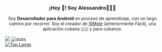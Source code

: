 <h3 align="center">¡Hey 👋! Soy Alessandro👨🏻‍💻</h3> </p> <p align="center">Soy <strong>Desarrollador para Android</strong> en proceso de aprendizaje, con un largo camino por recorrer. Soy el creador de <a href="https://github.com/esalessandrxx/SIMple">SIMple</a> (anteriormente Fácil), una aplicación cubana 🇨🇺 y para cubanos.<br /></p>

![](https://komarev.com/ghpvc/?username=esalessandrxx&color=2196f3)
![stats](https://github-readme-stats.vercel.app/api?username=esalessandrxx&show_icons=true&theme=dark)
<br/>
[![Top Langs](https://github-readme-stats.vercel.app/api/top-langs/?username=esalessandrxx&layout=compact&theme=dark)](https://github.com/anuraghazra/github-readme-stats)

